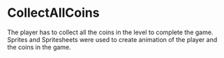 # CollectAllCoins
The player has to collect all the coins in the level to complete the game. Sprites and Spritesheets were used to create animation of the player and the coins in the game.
